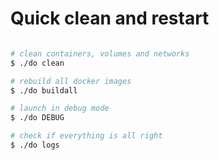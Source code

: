 
# Quick clean and restart

```bash

# clean containers, volumes and networks
$ ./do clean

# rebuild all docker images
$ ./do buildall

# launch in debug mode
$ ./do DEBUG

# check if everything is all right
$ ./do logs

```